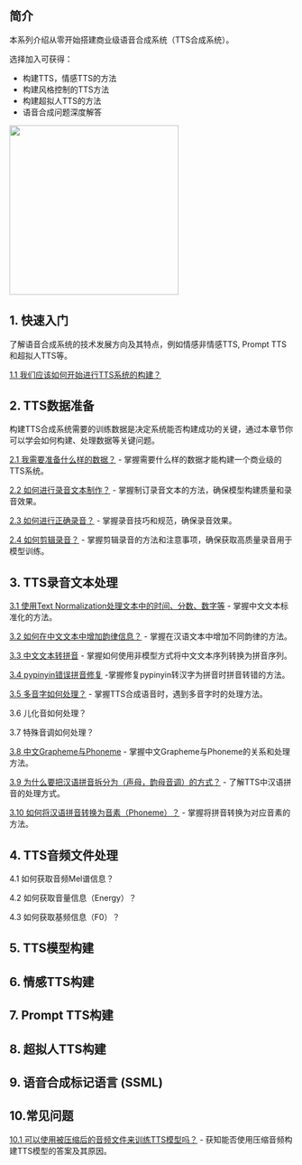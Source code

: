 ## 简介

本系列介绍从零开始搭建商业级语音合成系统（TTS合成系统）。

选择加入可获得：

* 构建TTS，情感TTS的方法
* 构建风格控制的TTS方法
* 构建超拟人TTS的方法
* 语音合成问题深度解答

<img src="https://zlunai.com/wp-content/uploads/2024/12/2024122809312537.png" style="width:300px" />

## 1. 快速入门

了解语音合成系统的技术发展方向及其特点，例如情感非情感TTS, Prompt TTS和超拟人TTS等。

[1.1 我们应该如何开始进行TTS系统的构建？](https://articles.zsxq.com/id_dmk3c1s5aqut.html)

## 2. TTS数据准备

构建TTS合成系统需要的训练数据是决定系统能否构建成功的关键，通过本章节你可以学会如何构建、处理数据等关键问题。

[2.1 我需要准备什么样的数据？](https://articles.zsxq.com/id_887wrb4fdmja.html) - 掌握需要什么样的数据才能构建一个商业级的TTS系统。

[2.2 如何进行录音文本制作？](https://articles.zsxq.com/id_a0ot7xm56mhz.html) - 掌握制订录音文本的方法，确保模型构建质量和录音效果。

[2.3 如何进行正确录音？](https://articles.zsxq.com/id_sirt95pecw78.html) - 掌握录音技巧和规范，确保录音效果。

[2.4 如何剪辑录音？](https://articles.zsxq.com/id_wwdzri0xam1h.html) - 掌握剪辑录音的方法和注意事项，确保获取高质量录音用于模型训练。

## 3. TTS录音文本处理

[3.1 使用Text Normalization处理文本中的时间、分数、数字等](https://articles.zsxq.com/id_ckm3qjukufcr.html) - 掌握中文文本标准化的方法。

[3.2 如何在中文文本中增加韵律信息？](https://articles.zsxq.com/id_bmrwm69f90rc.html) - 掌握在汉语文本中增加不同韵律的方法。

[3.3 中文文本转拼音](https://articles.zsxq.com/id_f4f03z1eks3k.html) - 掌握如何使用非模型方式将中文文本序列转换为拼音序列。

[3.4 pypinyin错误拼音修复](https://articles.zsxq.com/id_juqu40pl8vde.html) -掌握修复pypinyin转汉字为拼音时拼音转错的方法。

[3.5 多音字如何处理？](https://articles.zsxq.com/id_i6spgbgn7owb.html) - 掌握TTS合成语音时，遇到多音字时的处理方法。

3.6 儿化音如何处理？

3.7 特殊音调如何处理？

[3.8 中文Grapheme与Phoneme](https://articles.zsxq.com/id_lig4xd1cmzl8.html) - 掌握中文Grapheme与Phoneme的关系和处理方法。

[3.9 为什么要把汉语拼音拆分为（声母，韵母音调）的方式？](https://articles.zsxq.com/id_bi2xlibfugs5.html) - 了解TTS中汉语拼音的处理方式。

[3.10 如何将汉语拼音转换为音素（Phoneme）？](https://articles.zsxq.com/id_6qixlk4ggguv.html) - 掌握将拼音转换为对应音素的方法。

## 4. TTS音频文件处理

4.1 如何获取音频Mel谱信息？

4.2 如何获取音量信息（Energy）？

4.3 如何获取基频信息（F0）？

## 5. TTS模型构建
## 6. 情感TTS构建
## 7. Prompt TTS构建
## 8. 超拟人TTS构建
## 9. 语音合成标记语言 (SSML)
## 10.常见问题

[10.1 可以使用被压缩后的音频文件来训练TTS模型吗？](https://articles.zsxq.com/id_hpwjic5wf55m.html) - 获知能否使用压缩音频构建TTS模型的答案及其原因。


